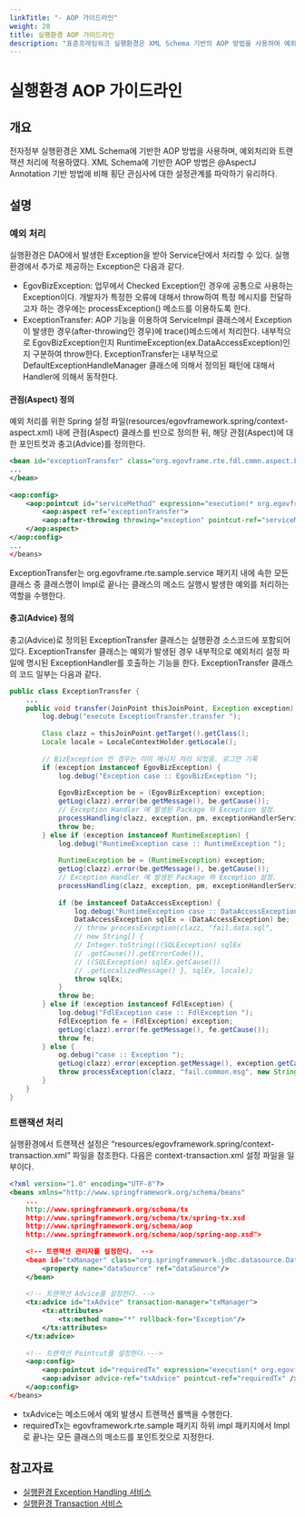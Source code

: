 ```yaml
---
linkTitle: "- AOP 가이드라인"
weight: 20
title: 실행환경 AOP 가이드라인
description: "표준프레임워크 실행환경은 XML Schema 기반의 AOP 방법을 사용하여 예외처리와 트랜잭션을 처리하며, 이는 @AspectJ Annotation 기반보다 횡단 관심사의 설정관계를 파악하는 데 유리하다."
---
```

# 실행환경 AOP 가이드라인

## 개요

 전자정부 실행환경은 XML Schema에 기반한 AOP 방법을 사용하며, 예외처리와 트랜잭션 처리에 적용하였다. XML Schema에 기반한 AOP 방법은 @AspectJ Annotation 기반 방법에 비해 횡단 관심사에 대한 설정관계를 파악하기 유리하다.

## 설명

### 예외 처리

 실행환경은 DAO에서 발생한 Exception을 받아 Service단에서 처리할 수 있다. 실행환경에서 추가로 제공하는 Exception은 다음과 같다.

- EgovBizException: 업무에서 Checked Exception인 경우에 공통으로 사용하는 Exception이다. 개발자가 특정한 오류에 대해서 throw하여 특정 메시지를 전달하고자 하는 경우에는 processException() 메소드를 이용하도록 한다.
- ExceptionTransfer: AOP 기능을 이용하여 ServiceImpl 클래스에서 Exception이 발생한 경우(after-throwing인 경우)에 trace()메소드에서 처리한다. 내부적으로 EgovBizException인지 RuntimeException(ex.DataAccessException)인지 구분하여 throw한다. ExceptionTransfer는 내부적으로 DefaultExceptionHandleManager 클래스에 의해서 정의된 패턴에 대해서 Handler에 의해서 동작한다.

#### 관점(Aspect) 정의

 예외 처리를 위한 Spring 설정 파일(resources/egovframework.spring/context-aspect.xml) 내에 관점(Aspect) 클래스를 빈으로 정의한 뒤, 해당 관점(Aspect)에 대한 포인트컷과 충고(Advice)를 정의한다.

```xml
<bean id="exceptionTransfer" class="org.egovframe.rte.fdl.cmmn.aspect.ExceptionTransfer">
...
</bean>
 
<aop:config>
	<aop:pointcut id="serviceMethod" expression="execution(* org.egovframe.rte.sample.service..*Impl.*(..))" />
		<aop:aspect ref="exceptionTransfer">
		<aop:after-throwing throwing="exception" pointcut-ref="serviceMethod" method="transfer" />
	</aop:aspect>
</aop:config>
...
</beans>
```

 ExceptionTransfer는 org.egovframe.rte.sample.service 패키지 내에 속한 모든 클래스 중 클래스명이 Impl로 끝나는 클래스의 메소드 실행시 발생한 예외를 처리하는 역할을 수행한다.

#### 충고(Advice) 정의

 충고(Advice)로 정의된 ExceptionTransfer 클래스는 실행환경 소스코드에 포함되어 있다. ExceptionTransfer 클래스는 예외가 발생된 경우 내부적으로 예외처리 설정 파일에 명시된 ExceptionHandler를 호출하는 기능을 한다. ExceptionTransfer 클래스의 코드 일부는 다음과 같다.

```java
public class ExceptionTransfer {
	...
	public void transfer(JoinPoint thisJoinPoint, Exception exception) throws Exception {
		log.debug("execute ExceptionTransfer.transfer ");
 
		Class clazz = thisJoinPoint.getTarget().getClass();
		Locale locale = LocaleContextHolder.getLocale();
 
		// BizException 인 경우는 이미 메시지 처리 되었음. 로그만 기록
		if (exception instanceof EgovBizException) {
			log.debug("Exception case :: EgovBizException ");
 
			EgovBizException be = (EgovBizException) exception;
			getLog(clazz).error(be.getMessage(), be.getCause());
			// Exception Handler 에 발생된 Package 와 Exception 설정.
			processHandling(clazz, exception, pm, exceptionHandlerServices, false);
			throw be;
		} else if (exception instanceof RuntimeException) {
			log.debug("RuntimeException case :: RuntimeException ");
 
			RuntimeException be = (RuntimeException) exception;
			getLog(clazz).error(be.getMessage(), be.getCause());
			// Exception Handler 에 발생된 Package 와 Exception 설정.
			processHandling(clazz, exception, pm, exceptionHandlerServices, true);
 
			if (be instanceof DataAccessException) {
				log.debug("RuntimeException case :: DataAccessException ");
				DataAccessException sqlEx = (DataAccessException) be;
				// throw processException(clazz, "fail.data.sql",
				// new String[] {
				// Integer.toString(((SQLException) sqlEx
				// .getCause()).getErrorCode()),
				// ((SQLException) sqlEx.getCause())
				// .getLocalizedMessage() }, sqlEx, locale);
				throw sqlEx;
			}
			throw be;
		} else if (exception instanceof FdlException) {
			log.debug("FdlException case :: FdlException ");
			FdlException fe = (FdlException) exception;
			getLog(clazz).error(fe.getMessage(), fe.getCause());
			throw fe;
		} else {
			og.debug("case :: Exception ");
			getLog(clazz).error(exception.getMessage(), exception.getCause());
			throw processException(clazz, "fail.common.msg", new String[] {}, exception, locale);
		}
	}
}
```

### 트랜잭션 처리

 실행환경에서 트랜잭션 설정은 “resources/egovframework.spring/context-transaction.xml” 파일을 참조한다. 다음은 context-transaction.xml 설정 파일을 일부이다.

```xml
<?xml version="1.0" encoding="UTF-8"?>
<beans xmlns="http://www.springframework.org/schema/beans"
	...
	http://www.springframework.org/schema/tx
	http://www.springframework.org/schema/tx/spring-tx.xsd
	http://www.springframework.org/schema/aop
	http://www.springframework.org/schema/aop/spring-aop.xsd">
 
	<!-- 트랜잭션 관리자를 설정한다.  -->
	<bean id="txManager" class="org.springframework.jdbc.datasource.DataSourceTransactionManager">
		<property name="dataSource" ref="dataSource"/>
	</bean>
 
	<!-- 트랜잭션 Advice를 설정한다. -->
	<tx:advice id="txAdvice" transaction-manager="txManager">
		<tx:attributes>
			<tx:method name="*" rollback-for="Exception"/>
		</tx:attributes>
	</tx:advice>
 
	<!-- 트랜잭션 Pointcut를 설정한다.--->
	<aop:config>
		<aop:pointcut id="requiredTx" expression="execution(* org.egovframe.rte.sample..impl.*Impl.*(..))"/>
		<aop:advisor advice-ref="txAdvice" pointcut-ref="requiredTx" />
	</aop:config>
</beans>
```

- txAdvice는 메소드에서 예외 발생시 트랜잭션 롤백을 수행한다.
- requiredTx는 egovframework.rte.sample 패키지 하위 impl 패키지에서 Impl로 끝나는 모든 클래스의 메소드를 포인트컷으로 지정한다.

## 참고자료

- [실행환경 Exception Handling 서비스](../business-logic-layer/exception-handling.md)
- [실행환경 Transaction 서비스](../persistence-layer/transaction.md)